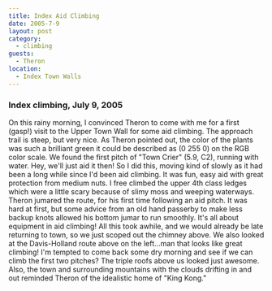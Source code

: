 ```yaml
---
title: Index Aid Climbing
date: 2005-7-9
layout: post
category:
  - climbing
guests:
  - Theron
location:
  - Index Town Walls
---
```


### Index climbing, July 9, 2005

On this rainy morning, I convinced Theron to come with me for a first (gasp!)
visit to the Upper Town Wall for some aid climbing. The approach trail is
steep, but very nice. As Theron pointed out, the color of the plants was such a
brilliant green it could be described as (0 255 0) on the RGB color scale. We
found the first pitch of "Town Crier" (5.9, C2), running with water.  Hey,
we'll just aid it then! So I did this, moving kind of slowly as it had been a
long while since I'd been aid climbing. It was fun, easy aid with great
protection from medium nuts.  I free climbed the upper 4th class ledges which
were a little scary because of slimy moss and weeping waterways. Theron jumared
the route, for his first time following an aid pitch.  It was hard at first,
but some advice from an old hand passerby to make less backup knots allowed his
bottom jumar to run smoothly. It's all about equipment in aid climbing!  All
this took awhile, and we would already be late returning to town, so we just
scoped out the chimney above. We also looked at the Davis-Holland route above
on the left...man that looks like great climbing! I'm tempted to come back some
dry morning and see if we can climb the first two pitches? The triple roofs
above us looked just awesome. Also, the town and surrounding mountains with the
clouds drifting in and out reminded Theron of the idealistic home of "King
Kong."
